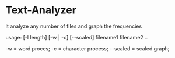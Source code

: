 # Text-Analyzer
It analyze any number of files and graph the frequencies

usage:  [-l length] [-w | -c] [--scaled] filename1 filename2 ..

  -w        = word proces;
  -c        = character process;
  --scaled  = scaled graph;
